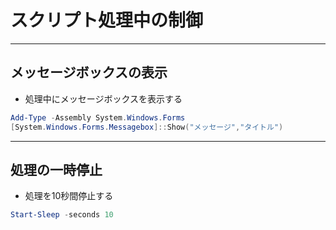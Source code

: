 # スクリプト処理中の制御  

***

## メッセージボックスの表示  

* 処理中にメッセージボックスを表示する

```PowerShell
Add-Type -Assembly System.Windows.Forms
[System.Windows.Forms.Messagebox]::Show("メッセージ","タイトル")
```

***

## 処理の一時停止  

* 処理を10秒間停止する

```PowerShell
Start-Sleep -seconds 10
```
